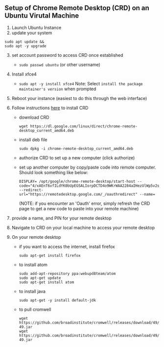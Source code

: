 ## Setup of Chrome Remote Desktop (CRD) on an Ubuntu Virutal Machine

1) Launch Ubuntu Instance
2) update your system
```
sudo apt update &&
sudo apt -y upgrade
```
3) set account password to access CRD once established
    - `sudo passwd ubuntu` (or other username)
4) Install xfce4
    - `sudo apt -y install xfce4`
Note: Select `install the package maintainer's version` when prompted

5) Reboot your instance (easiest to do this through the web interface)
6) Follow instructions [here](https://remotedesktop.google.com/headless) to install CRD
    - download CRD 
    
        `wget https://dl.google.com/linux/direct/chrome-remote-desktop_current_amd64.deb`
    - install deb file 
    
        `sudo dpkg -i chrome-remote-desktop_current_amd64.deb`
    - authorize CRD to set up a new computer (click authorize)
    - set up another computer by copy/paste code into remote computer. Should look something like below:
        ```
        DISPLAY= /opt/google/chrome-remote-desktop/start-host --code="4/xAEnT6vfILdYK0bUpEGSALIorpDCTD4o9WKrWAA2284aIHezUlWp5v2s_y53EMPpah0xghJu8XzwvOVN4EZulWs" --redirect-url="https://remotedesktop.google.com/_/oauthredirect" --name=
        ```
        (NOTE: if you encounter an 'Oauth' error, simply refresh the CRD page to get a new code to paste into your remote machine)

7) provide a name, and PIN for your remote desktop 
8) Navigate to CRD on your local machine to access your remote desktop
9) On your remote desktop
    - if you want to access the internet, install firefox 
    
        `sudo apt-get install firefox`
    - to install atom 
        ```
        sudo add-apt-repository ppa:webupd8team/atom
        sudo apt-get update
        sudo apt-get install atom
    - to install java
        ```
        sudo apt-get -y install default-jdk
    - to pull cromwell
        ```
        wget https://github.com/broadinstitute/cromwell/releases/download/49/cromwell-49.jar
        wget https://github.com/broadinstitute/cromwell/releases/download/49/womtool-49.jar

